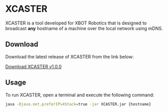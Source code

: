 # XCASTER

XCASTER is a tool developed for XBOT Robotics that is designed to broadcast **any** hostname of a machine over the local network using mDNS. 

## Download

Download the latest release of XCASTER from the link below:

[Download XCASTER v1.0.0](https://github.com/Kobeeeef/XCASTER/releases/download/v1.0.0/XCASTER.jar)

## Usage

To run XCASTER, open a terminal and execute the following command:

```sh
java -Djava.net.preferIPv4Stack=true -jar XCASTER.jar {hostname}

